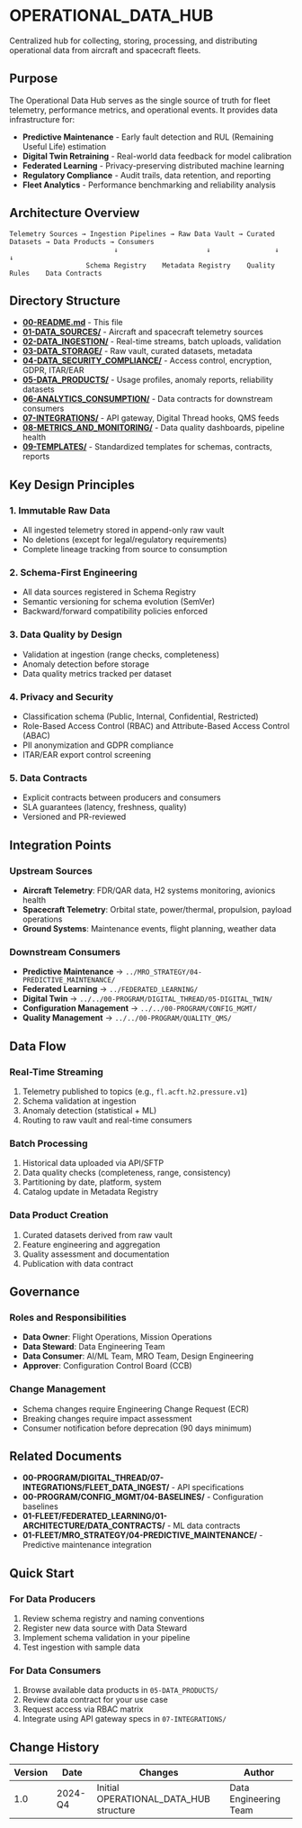 # OPERATIONAL_DATA_HUB

Centralized hub for collecting, storing, processing, and distributing operational data from aircraft and spacecraft fleets.

## Purpose

The Operational Data Hub serves as the single source of truth for fleet telemetry, performance metrics, and operational events. It provides data infrastructure for:

- **Predictive Maintenance** - Early fault detection and RUL (Remaining Useful Life) estimation
- **Digital Twin Retraining** - Real-world data feedback for model calibration
- **Federated Learning** - Privacy-preserving distributed machine learning
- **Regulatory Compliance** - Audit trails, data retention, and reporting
- **Fleet Analytics** - Performance benchmarking and reliability analysis

## Architecture Overview

```
Telemetry Sources → Ingestion Pipelines → Raw Data Vault → Curated Datasets → Data Products → Consumers
                          ↓                      ↓                ↓                 ↓
                   Schema Registry    Metadata Registry    Quality Rules    Data Contracts
```

## Directory Structure

- [**00-README.md**](00-README.md) - This file
- [**01-DATA_SOURCES/**](01-DATA_SOURCES/) - Aircraft and spacecraft telemetry sources
- [**02-DATA_INGESTION/**](02-DATA_INGESTION/) - Real-time streams, batch uploads, validation
- [**03-DATA_STORAGE/**](03-DATA_STORAGE/) - Raw vault, curated datasets, metadata
- [**04-DATA_SECURITY_COMPLIANCE/**](04-DATA_SECURITY_COMPLIANCE/) - Access control, encryption, GDPR, ITAR/EAR
- [**05-DATA_PRODUCTS/**](05-DATA_PRODUCTS/) - Usage profiles, anomaly reports, reliability datasets
- [**06-ANALYTICS_CONSUMPTION/**](06-ANALYTICS_CONSUMPTION/) - Data contracts for downstream consumers
- [**07-INTEGRATIONS/**](07-INTEGRATIONS/) - API gateway, Digital Thread hooks, QMS feeds
- [**08-METRICS_AND_MONITORING/**](08-METRICS_AND_MONITORING/) - Data quality dashboards, pipeline health
- [**09-TEMPLATES/**](09-TEMPLATES/) - Standardized templates for schemas, contracts, reports

## Key Design Principles

### 1. Immutable Raw Data
- All ingested telemetry stored in append-only raw vault
- No deletions (except for legal/regulatory requirements)
- Complete lineage tracking from source to consumption

### 2. Schema-First Engineering
- All data sources registered in Schema Registry
- Semantic versioning for schema evolution (SemVer)
- Backward/forward compatibility policies enforced

### 3. Data Quality by Design
- Validation at ingestion (range checks, completeness)
- Anomaly detection before storage
- Data quality metrics tracked per dataset

### 4. Privacy and Security
- Classification schema (Public, Internal, Confidential, Restricted)
- Role-Based Access Control (RBAC) and Attribute-Based Access Control (ABAC)
- PII anonymization and GDPR compliance
- ITAR/EAR export control screening

### 5. Data Contracts
- Explicit contracts between producers and consumers
- SLA guarantees (latency, freshness, quality)
- Versioned and PR-reviewed

## Integration Points

### Upstream Sources
- **Aircraft Telemetry**: FDR/QAR data, H2 systems monitoring, avionics health
- **Spacecraft Telemetry**: Orbital state, power/thermal, propulsion, payload operations
- **Ground Systems**: Maintenance events, flight planning, weather data

### Downstream Consumers
- **Predictive Maintenance** → `../MRO_STRATEGY/04-PREDICTIVE_MAINTENANCE/`
- **Federated Learning** → `../FEDERATED_LEARNING/`
- **Digital Twin** → `../../00-PROGRAM/DIGITAL_THREAD/05-DIGITAL_TWIN/`
- **Configuration Management** → `../../00-PROGRAM/CONFIG_MGMT/`
- **Quality Management** → `../../00-PROGRAM/QUALITY_QMS/`

## Data Flow

### Real-Time Streaming
1. Telemetry published to topics (e.g., `fl.acft.h2.pressure.v1`)
2. Schema validation at ingestion
3. Anomaly detection (statistical + ML)
4. Routing to raw vault and real-time consumers

### Batch Processing
1. Historical data uploaded via API/SFTP
2. Data quality checks (completeness, range, consistency)
3. Partitioning by date, platform, system
4. Catalog update in Metadata Registry

### Data Product Creation
1. Curated datasets derived from raw vault
2. Feature engineering and aggregation
3. Quality assessment and documentation
4. Publication with data contract

## Governance

### Roles and Responsibilities
- **Data Owner**: Flight Operations, Mission Operations
- **Data Steward**: Data Engineering Team
- **Data Consumer**: AI/ML Team, MRO Team, Design Engineering
- **Approver**: Configuration Control Board (CCB)

### Change Management
- Schema changes require Engineering Change Request (ECR)
- Breaking changes require impact assessment
- Consumer notification before deprecation (90 days minimum)

## Related Documents

- **00-PROGRAM/DIGITAL_THREAD/07-INTEGRATIONS/FLEET_DATA_INGEST/** - API specifications
- **00-PROGRAM/CONFIG_MGMT/04-BASELINES/** - Configuration baselines
- **01-FLEET/FEDERATED_LEARNING/01-ARCHITECTURE/DATA_CONTRACTS/** - ML data contracts
- **01-FLEET/MRO_STRATEGY/04-PREDICTIVE_MAINTENANCE/** - Predictive maintenance integration

## Quick Start

### For Data Producers
1. Review schema registry and naming conventions
2. Register new data source with Data Steward
3. Implement schema validation in your pipeline
4. Test ingestion with sample data

### For Data Consumers
1. Browse available data products in `05-DATA_PRODUCTS/`
2. Review data contract for your use case
3. Request access via RBAC matrix
4. Integrate using API gateway specs in `07-INTEGRATIONS/`

## Change History

| Version | Date    | Changes                         | Author          |
|---------|---------|----------------------------------|--------------------|
| 1.0     | 2024-Q4 | Initial OPERATIONAL_DATA_HUB structure | Data Engineering Team |
